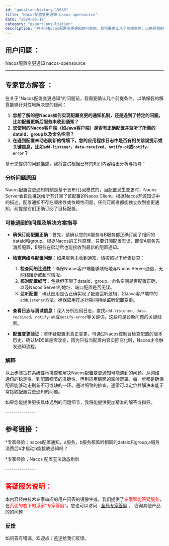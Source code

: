 ```yaml
---
id: "question-history-15665"
title: "Nacos配置变更通知 nacos-opensource"
date: "2024-06-18"
category: "expertConsultation"
description: "在关于Nacos配置变更通知的问题前，我需要确认几个前提条件，以确保我的解答能够针对性地解决您的疑问：1. **您想了解的是Nacos如何实现配置变更的通知机制，还是遇到了特定的问题，比如配置更新后服务未收到通知？**2. **您使用的Nacos客户端（如Java客户端）是否有正确配置并监听了所需的"
---
```


## 用户问题 ： 
 Nacos配置变更通知 nacos-opensource 

---------------
## 专家官方解答 ：

在关于"Nacos配置变更通知"的问题前，我需要确认几个前提条件，以确保我的解答能够针对性地解决您的疑问：

1. **您想了解的是Nacos如何实现配置变更的通知机制，还是遇到了特定的问题，比如配置更新后服务未收到通知？**
2. **您使用的Nacos客户端（如Java客户端）是否有正确配置并监听了所需的dataId、group以及命名空间？**
3. **在遇到配置未动态刷新的情境下，您的应用程序日志中是否有相关错误提示或关键信息，比如`add-listener`、`data-received`、`notify-ok`或`notify-error`？**

基于您提供的问题描述，我将尝试根据已有的知识内容给出分析与指导：

### 分析问题原因
Nacos配置变更通知机制是基于发布/订阅模式的，当配置发生变更时，Nacos Server会自动推送给所有订阅了该配置的Nacos Client。根据Nacos开源知识中的描述，配置通知不存在顺序性或依赖性问题，任何订阅者都能独立收到变更通知，前提是它们正确订阅了目标配置。

### 可能遇到的问题及解决方案指导
- **确保订阅配置正确**：首先，请确认您的A服务与B服务都正确订阅了相同的dataId和group。根据Nacos的工作原理，只要订阅配置无误，即使A服务先消费配置，B服务在启动后也能接收到最新的配置通知。

- **检查网络与配置问题**：如果服务未收到通知，请按照以下步骤排查：
  1. **检查网络连通性**：确保Nacos客户端能够顺畅地与Nacos Server通信，无网络阻断或超时情况。
  2. **核对配置细节**：包括但不限于dataId、group、命名空间是否配置正确，以及Nacos Server的地址、端口配置是否无误。
  3. **监听配置**：确认应用是否正确实现了配置监听逻辑，如Java客户端中的`addListener`方法，确保应用在运行期间持续监听配置变更。

- **查看日志与调试信息**：深入分析应用日志，查找`add-listener`、`data-received`、`notify-ok`或`notify-error`等关键词，这些将是诊断问题的关键线索。

- **配置变更验证**：若怀疑配置未真正变更，可通过Nacos控制台检查配置的版本历史，确认MD5值是否改变，因为只有当配置内容实际变化时，Nacos才会触发通知流程。

### 解释
以上步骤旨在系统性地排查和解决Nacos配置变更通知可能遇到的问题。从网络通讯的稳定性，到配置细节的准确性，再到应用层面的监听逻辑，每一步都是确保配置能够动态刷新不可或缺的一环。通过细致的排查，通常可以定位并解决未能正常接收配置变更通知的问题。

如果您能提供更多具体遇到的问题细节，我将能提供更加精准的解答或指导。


<font color="#949494">---------------</font> 


## 参考链接 ：

*专家经验：nacos配置通知，a服务，b服务都监听相同的dataid和group,a服务消费后b才启动b能接收通知吗？ 
 
 *专家经验：Nacos 配置无法动态刷新 


 <font color="#949494">---------------</font> 
 


## <font color="#FF0000">答疑服务说明：</font> 

本内容经由技术专家审阅的用户问答的镜像生成，我们提供了<font color="#FF0000">专家智能答疑服务</font>，在<font color="#FF0000">页面的右下的浮窗”专家答疑“</font>。您也可以访问 : [全局专家答疑](https://opensource.alibaba.com/chatBot) 。 咨询其他产品的的问题

### 反馈
如问答有错漏，欢迎点：[差评](https://ai.nacos.io/user/feedbackByEnhancerGradePOJOID?enhancerGradePOJOId=15717)给我们反馈。
